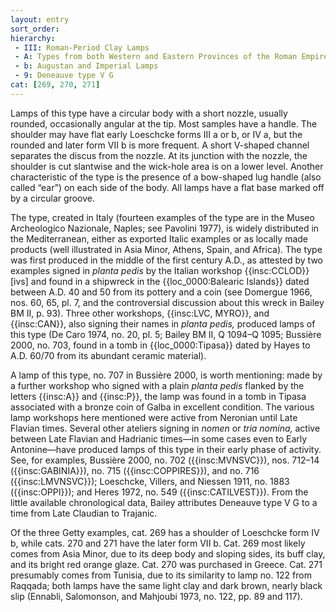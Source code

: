 ```yaml
---
layout: entry
sort_order:
hierarchy:
 - III: Roman-Period Clay Lamps
 - A: Types from both Western and Eastern Provinces of the Roman Empire
 - b: Augustan and Imperial Lamps
 - 9: Deneauve type V G
cat: [269, 270, 271]
---
```


Lamps of this type have a circular body with a short nozzle, usually rounded, occasionally angular at the tip. Most samples have a handle. The shoulder may have flat early Loeschcke forms III a or b, or IV a, but the rounded and later form VII b is more frequent. A short V-shaped channel separates the discus from the nozzle. At its junction with the nozzle, the shoulder is cut slantwise and the wick-hole area is on a lower level. Another characteristic of the type is the presence of a bow-shaped lug handle (also called “ear”) on each side of the body. All lamps have a flat base marked off by a circular groove.

The type, created in Italy (fourteen examples of the type are in the Museo Archeologico Nazionale, Naples; see Pavolini 1977), is widely distributed in the Mediterranean, either as exported Italic examples or as locally made products (well illustrated in Asia Minor, Athens, Spain, and Africa). The type was first produced in the middle of the first century A.D., as attested by two examples signed in *planta pedis* by the Italian workshop {{insc:CCLOD}}\[ivs\] and found in a shipwreck in the {{loc_0000:Balearic Islands}} dated between A.D. 40 and 50 from its pottery and a coin (see Domergue 1966, nos. 60, 65, pl. 7, and the controversial discussion about this wreck in Bailey BM II, p. 93). Three other workshops, {{insc:LVC, MYRO}}, and {{insc:CAN}}, also signing their names in *planta pedis,* produced lamps of this type (De Caro 1974, no. 20, pl. 5; Bailey BM II, Q 1094–Q 1095; Bussière 2000, no. 703, found in a tomb in {{loc_0000:Tipasa}} dated by Hayes to A.D. 60/70 from its abundant ceramic material).

A lamp of this type, no. 707 in Bussière 2000, is worth mentioning: made by a further workshop who signed with a plain *planta pedis* flanked by the letters {{insc:A}} and {{insc:P}}, the lamp was found in a tomb in Tipasa associated with a bronze coin of Galba in excellent condition. The various lamp workshops here mentioned were active from Neronian until Late Flavian times. Several other ateliers signing in *nomen* or *tria nomina,* active between Late Flavian and Hadrianic times—in some cases even to Early Antonine—have produced lamps of this type in their early phase of activity. See, for examples, Bussière 2000, no. 702 ({{insc:MVNSVC}}), nos. 712–14 ({{insc:GABINIA}}), no. 715 ({{insc:COPPIRES}}), and no. 716 ({{insc:LMVNSVC}}); Loeschcke, Villers, and Niessen 1911, no. 1883 ({{insc:OPPI}}); and Heres 1972, no. 549 ({{insc:CATILVEST}}). From the little available chronological data, Bailey attributes Deneauve type V G to a time from Late Claudian to Trajanic.

Of the three Getty examples, cat. 269 has a shoulder of Loeschcke form IV b, while cats. 270 and 271 have the later form VII b. Cat. 269 most likely comes from Asia Minor, due to its deep body and sloping sides, its buff clay, and its bright red orange glaze. Cat. 270 was purchased in Greece. Cat. 271 presumably comes from Tunisia, due to its similarity to lamp no. 122 from Raqqada; both lamps have the same light clay and dark brown, nearly black slip (Ennabli, Salomonson, and Mahjoubi 1973, no. 122, pp. 89 and 117).
